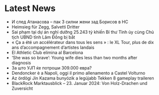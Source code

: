 # Latest News
-  И след Атанасова – пак 3 силни жени зад Борисов в НС
-  Heimsieg für Zegg, Salvetti Dritter
-  Sai phạm tại dự án nghỉ dưỡng 25.243 tỷ khiến Bí thư Tỉnh ủy cùng Chủ tịch UBND tỉnh Lâm Đồng bị bắt
-  « Ça a été un accélérateur dans tous les sens » : le XL Tour, plus de dix ans d’accompagnement d’artistes landais
-  El Athletic Club elimina al Barcelona
-  ‘She was so brave’: Young wife dies less than two months after diagnosis
-  За што УЈП ќе потроши 309.000 евра?
-  Dendoncker è a Napoli, oggi il primo allenamento a Castel Volturno
-  Az ördögi Jin Kazama bunyózik a legújabb Tekken 8 gameplay traileren
-  BlackRock Marktausblick – 23. Januar 2024: Von Holz-Drachen und Zuversicht
